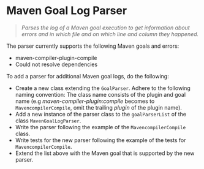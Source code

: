 # Maven Goal Log Parser

> _Parses the log of a Maven goal execution to get information about errors and in which file and on which line and column they happened._

The parser currently supports the following Maven goals and errors:

- maven-compiler-plugin-compile
- Could not resolve dependencies

To add a parser for additional Maven goal logs, do the following:

- Create a new class extending the `GoalParser`. Adhere to the following naming convention: The class name consists of the plugin and goal name (e.g _maven-compiler-plugin:compile_ becomes to `MavencompilerCompile`, omit the trailing _plugin_ of the plugin name).
- Add a new instance of the parser class to the `goalParserList` of the class `MavenGoalLogParser`.
- Write the parser following the example of the `MavencompilerCompile` class.
- Write tests for the new parser following the example of the tests for `MavencompilerCompile`.
- Extend the list above with the Maven goal that is supported by the new parser.
